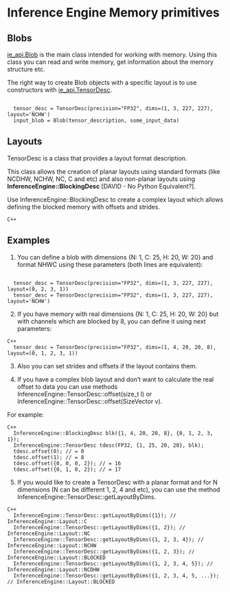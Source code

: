 # Inference Engine Memory primitives

## Blobs

[ie_api.Blob](https://docs.openvinotoolkit.org/2021.1/ie_python_api/classie__api_1_1Blob.html) is the main class intended for working with memory. Using this class you can read and write memory, get information about the memory structure etc.

The right way to create Blob objects with a specific layout is to use constructors with [ie_api.TensorDesc](https://docs.openvinotoolkit.org/2021.1/ie_python_api/classie__api_1_1TensorDesc.html).

<pre><code>
  tensor_desc = TensorDesc(precision="FP32", dims=(1, 3, 227, 227), layout='NCHW')
  input_blob = Blob(tensor_description, some_input_data)
</code></pre>

## Layouts

TensorDesc is a class that provides a layout format description.

This class allows the creation of planar layouts using standard formats (like NCDHW, NCHW, NC, C and etc) and also non-planar layouts using **InferenceEngine::BlockingDesc** [DAVID - No Python Equivalent?].

Use InferenceEngine::BlockingDesc to create a complex layout which allows defining the blocked memory with offsets and strides.

<pre><code>C++
</code></pre>

## Examples

1. You can define a blob with dimensions {N: 1, C: 25, H: 20, W: 20} and format NHWC using these parameters (both lines are equivalent):

<pre><code>
  tensor_desc = TensorDesc(precision="FP32", dims=(1, 3, 227, 227), layout=(0, 2, 3, 1))
  tensor_desc = TensorDesc(precision="FP32", dims=(1, 3, 227, 227), layout='NCHW')
</code></pre>


2. If you have memory with real dimensions {N: 1, C: 25, H: 20, W: 20} but with channels which are blocked by 8, you can define it using next parameters:

<pre><code>C++
  tensor_desc = TensorDesc(precision="FP32", dims=(1, 4, 20, 20, 8), layout=(0, 1, 2, 3, 1))
</code></pre>

3. Also you can set strides and offsets if the layout contains them.

4. If you have a complex blob layout and don’t want to calculate the real offset to data you can use methods InferenceEngine::TensorDesc::offset(size_t l) or InferenceEngine::TensorDesc::offset(SizeVector v).

For example:
<pre><code>C++
  InferenceEngine::BlockingDesc blk({1, 4, 20, 20, 8}, {0, 1, 2, 3, 1});
  InferenceEngine::TensorDesc tdesc(FP32, {1, 25, 20, 20}, blk);
  tdesc.offset(0); // = 0
  tdesc.offset(1); // = 8
  tdesc.offset({0, 0, 0, 2}); // = 16
  tdesc.offset({0, 1, 0, 2}); // = 17
</code></pre>

5. If you would like to create a TensorDesc with a planar format and for N dimensions (N can be different 1, 2, 4 and etc), you can use the method InferenceEngine::TensorDesc::getLayoutByDims.

<pre><code>C++
  InferenceEngine::TensorDesc::getLayoutByDims({1}); // InferenceEngine::Layout::C
  InferenceEngine::TensorDesc::getLayoutByDims({1, 2}); // InferenceEngine::Layout::NC
  InferenceEngine::TensorDesc::getLayoutByDims({1, 2, 3, 4}); // InferenceEngine::Layout::NCHW
  InferenceEngine::TensorDesc::getLayoutByDims({1, 2, 3}); // InferenceEngine::Layout::BLOCKED
  InferenceEngine::TensorDesc::getLayoutByDims({1, 2, 3, 4, 5}); // InferenceEngine::Layout::NCDHW
  InferenceEngine::TensorDesc::getLayoutByDims({1, 2, 3, 4, 5, ...}); // InferenceEngine::Layout::BLOCKED
</code></pre>

